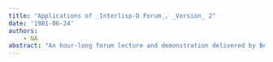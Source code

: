 ```yaml
---
title: "Applications of _Interlisp-D Forum_, _Version_ 2"
date: '1981-06-24'
authors: 
    - NA
abstract: "An hour-long forum lecture and demonstration delivered by Beau Sheil and Larry Masinter about Interlisp-D."
---
```


